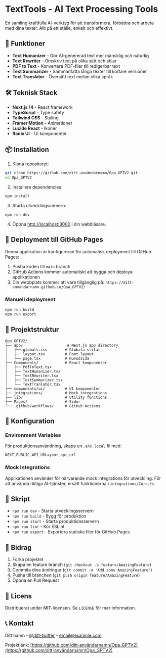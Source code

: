 # TextTools - AI Text Processing Tools

En samling kraftfulla AI-verktyg för att transformera, förbättra och arbeta med dina texter. Allt på ett ställe, enkelt och effektivt.

## 🚀 Funktioner

- **Text Humanizer** - Gör AI-genererad text mer mänsklig och naturlig
- **Text Rewriter** - Omskriv text på olika sätt och stilar
- **PDF to Text** - Konvertera PDF-filer till redigerbar text
- **Text Summarizer** - Sammanfatta långa texter till kortare versioner
- **Text Translator** - Översätt text mellan olika språk

## 🛠️ Teknisk Stack

- **Next.js 14** - React framework
- **TypeScript** - Type safety
- **Tailwind CSS** - Styling
- **Framer Motion** - Animationer
- **Lucide React** - Ikoner
- **Radix UI** - UI komponenter

## 📦 Installation

1. Klona repositoryt:
```bash
git clone https://github.com/ditt-användarnamn/Opa_GPTV2.git
cd Opa_GPTV2
```

2. Installera dependencies:
```bash
npm install
```

3. Starta utvecklingsservern:
```bash
npm run dev
```

4. Öppna [http://localhost:3000](http://localhost:3000) i din webbläsare.

## 🚀 Deployment till GitHub Pages

Denna applikation är konfigurerad för automatisk deployment till GitHub Pages:

1. Pusha koden till `main` branch
2. GitHub Actions kommer automatiskt att bygga och deploya applikationen
3. Din webbplats kommer att vara tillgänglig på: `https://ditt-användarnamn.github.io/Opa_GPTV2/`

### Manuell deployment

```bash
npm run build
npm run export
```

## 📁 Projektstruktur

```
Opa_GPTV2/
├── app/                    # Next.js app directory
│   ├── globals.css        # Globala stilar
│   ├── layout.tsx         # Root layout
│   └── page.tsx           # Huvudsida
├── Components/            # React komponenter
│   ├── PdfToText.tsx
│   ├── TextHumanizer.tsx
│   ├── TextRewriter.tsx
│   ├── TextSummarizer.tsx
│   └── TextTranlator.tsx
├── components/ui/         # UI komponenter
├── integrations/          # Mock integrations
├── lib/                   # Utility functions
├── Pages/                 # Sidor
└── .github/workflows/     # GitHub Actions
```

## 🔧 Konfiguration

### Environment Variables

För produktionsanvändning, skapa en `.env.local` fil med:

```env
NEXT_PUBLIC_API_URL=your_api_url
```

### Mock Integrations

Applikationen använder för närvarande mock integrations för utveckling. För att använda riktiga AI-tjänster, ersätt funktionerna i `integrations/Core.ts`.

## 📝 Skript

- `npm run dev` - Starta utvecklingsservern
- `npm run build` - Bygg för produktion
- `npm run start` - Starta produktionsservern
- `npm run lint` - Kör ESLint
- `npm run export` - Exportera statiska filer för GitHub Pages

## 🤝 Bidrag

1. Forka projektet
2. Skapa en feature branch (`git checkout -b feature/AmazingFeature`)
3. Commita dina ändringar (`git commit -m 'Add some AmazingFeature'`)
4. Pusha till branchen (`git push origin feature/AmazingFeature`)
5. Öppna en Pull Request

## 📄 Licens

Distribuerat under MIT-licensen. Se `LICENSE` för mer information.

## 📞 Kontakt

Ditt namn - [@ditt-twitter](https://twitter.com/ditt-twitter) - email@example.com

Projektlänk: [https://github.com/ditt-användarnamn/Opa_GPTV2](https://github.com/ditt-användarnamn/Opa_GPTV2)